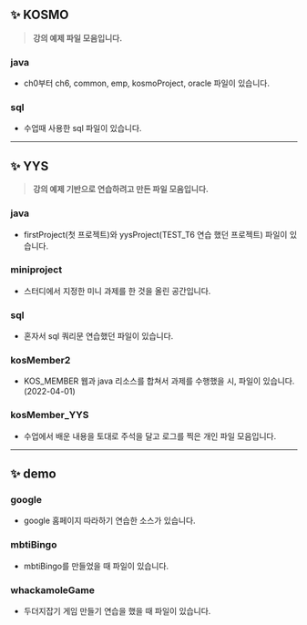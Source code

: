 

## ✨ KOSMO 

> **강의 예제 파일 모음입니다.**


### java

- ch0부터 ch6, common, emp, kosmoProject, oracle 파일이 있습니다.

### sql

- 수업때 사용한 sql 파일이 있습니다.

<hr>

## ✨ YYS

> **강의 예제 기반으로 연습하려고 만든 파일 모음입니다.**

### java

- firstProject(첫 프로젝트)와 yysProject(TEST_T6 연습 했던 프로젝트) 파일이 있습니다.

### miniproject

- 스터디에서 지정한 미니 과제를 한 것을 올린 공간입니다.


### sql

- 혼자서 sql 쿼리문 연습했던 파일이 있습니다.

### kosMember2

- KOS_MEMBER 웹과 java 리소스를 합쳐서 과제를 수행했을 시, 파일이 있습니다. (2022-04-01)

### kosMember_YYS

- 수업에서 배운 내용을 토대로 주석을 달고 로그를 찍은 개인 파일 모음입니다.

<hr>

## ✨ demo

### google

- google 홈페이지 따라하기 연습한 소스가 있습니다.

### mbtiBingo

- mbtiBingo를 만들었을 때 파일이 있습니다.

### whackamoleGame

- 두더지잡기 게임 만들기 연습을 했을 때 파일이 있습니다.
